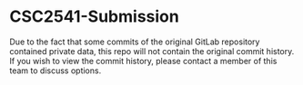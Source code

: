 # CSC2541-Submission

Due to the fact that some commits of the original GitLab repository contained private data, this repo will not contain the original commit history. If you wish to view the commit history, please contact a member of this team to discuss options.
